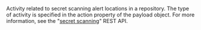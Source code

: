 Activity related to secret scanning alert locations in a repository. The type of activity is specified in the action property of the payload object. For more information, see the "[secret scanning](rest/reference/secret-scanning)" REST API.
